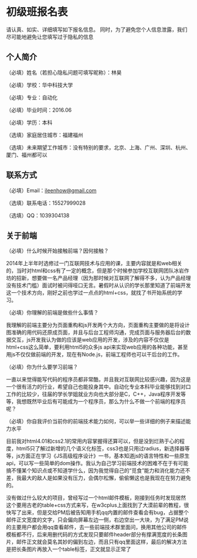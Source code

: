 ﻿# 初级班报名表

请认真、如实、详细填写如下报名信息。
同时，为了避免您个人信息泄露，我们尽可能地避免让您填写过于隐私的信息

## 个人简介

（必填）姓名（若担心隐私问题可填写昵称）：林昊

（必填）学校：华中科技大学

（必填）专业：自动化

（必填）毕业时间：2016.06

（必填）学历：本科

（选填）家庭居住城市：福建福州

（选填）未来期望工作城市：没有特别的要求，北京、上海、广州、深圳、杭州、厦门、福州都可以

## 联系方式

（必填）Email：ileenhow@gmail.com

（选填）联系电话：15527999028

（选填）QQ：1039304138

## 关于前端

（必填）什么时候开始接触前端？因何接触？
	
2014年上半年时选修过一门互联网技术与应用的课，主要内容就是和web相关的，当时对html和css有了一定的概念，但是那个时候参加学校互联网团队冰岩作坊的招新，想要做一名产品经理（因为那时候对互联网了解得不多，认为产品经理没有技术门槛）面试时被问得哑口无言。暑假时从认识的学长那里知道了前端开发这一个技术方向，刚好之前也学过一点点的html+css，就找了书开始系统的学习。

（必填）你理解的前端是做些什么事情？
	
我理解的前端主要分为页面重构和js开发两个大方向，页面重构主要做的是将设计图准确的用代码还原成页面，并且与后台工程师沟通，完成页面与服务器后台的数据交互，js开发我认为做的应该是web应用的开发，涉及的内容不仅仅是html+css这么简单，要利用html5的众多js api来实现web应用的各种功能，甚至用js不仅仅做前端的开发，现在有Node.js，前端工程师也可以干后台的工作。

（必填）你为什么要学习前端？
	
一直以来觉得能写代码的程序员都非常酷，并且我对互联网比较感兴趣，因为这是一个很有活力的行业，希望自己也能投身其中。自动化专业本科毕业能够找到对口工作的比较少，往届的学长学姐就业方向也大部分是C，C++，Java程序开发等等，我想既然毕业后有可能成为一个程序员，那么为什么不做一个前端的程序员呢？

（必填）你自我评价当前你的前端技术能力如何，可以举一些详细的例子来描述能力水平

目前我对html4.01和css2.1的常用内容掌握得还算可以，但是没到烂熟于心的程度，html5只了解过新增的几个语义化标签，css3也是只用过radius，新选择器等等，js方面正在学习《JS高级程序设计》一书，基本知道js的语言特性和一些原生api，可以写一些简单的dom操作。我认为自己学习前端技术的困难不在于有可能搞不懂某个知识点或不知道学什么，因为我觉得自己的“觅食”能力和消化能力还不差，我最大的敌人是如果没有压力，会偶尔松懈，偷偷懒这也是我现在在努力避免的。

没有做过什么较大的项目，曾经写过一个html邮件模板，刚接到任务时发现居然这个要用古老的table+css方式来写，在w3cplus上面找到了大漠前辈的教程，很快写了出来，但是交给PM后被告知用手机qq内置的邮件查看会有bug，占据整个邮件正文宽度的文字，只会偏向屏幕左边一侧，右边空出一大块，为了满足PM说的主要用户都会用qq查看邮件，去一些前端技术群里面问，换用其他公司的邮件模板都不行，后来用删代码的方式发现只要邮件header部分有撑满宽度的长条图片，邮件正文就会莫名其妙的偏到左边，而且只有qq里面这样，最后的解决方法是把长条图片再放入一个table标签，正文就显示正常了
